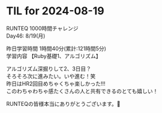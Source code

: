 # TIL for 2024-08-19

RUNTEQ 1000時間チャレンジ  
Day46: 8/19(月)  
  
昨日学習時間 1時間40分(累計:121時間5分)  
学習内容 【Ruby基礎1、アルゴリズム】  

アルゴリズム深掘りして2、3日目？  
そろそろ次に進みたい。いや進む！笑  
昨日はHR2回目めちゃくちゃ楽しかった!!!  
このわちゃわちゃ感たくさんの人と共有できるのとても嬉しい！  

RUNTEQの皆様本当にありがとうございます。🙇  